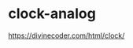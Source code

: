 # clock-analog

<a target="_blank" href="https://divinecoder.com/html/clock/">https://divinecoder.com/html/clock/</a>
